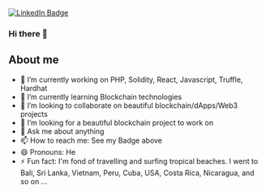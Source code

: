 <div id="badges">
  <a href="https://www.linkedin.com/in/gilles-bruno-63281a33/">
    <img src="https://img.shields.io/badge/LinkedIn-blue?style=for-the-badge&logo=linkedin&logoColor=white" alt="LinkedIn Badge"/>
  </a>
</div>

### Hi there 👋

## About me

- 🔭 I’m currently working on PHP, Solidity, React, Javascript, Truffle, Hardhat
- 🌱 I’m currently learning Blockchain technologies
- 👯 I’m looking to collaborate on beautiful blockchain/dApps/Web3 projects
- 🤔 I’m looking for a beautiful blockchain project to work on
- 💬 Ask me about anything
- 📫 How to reach me: See my Badge above
- 😄 Pronouns: He
-  ⚡ Fun fact: I'm fond of travelling and surfing tropical beaches. 
I went to Bali, Sri Lanka, Vietnam, Peru, Cuba, USA, Costa Rica, Nicaragua, and so on ... 

